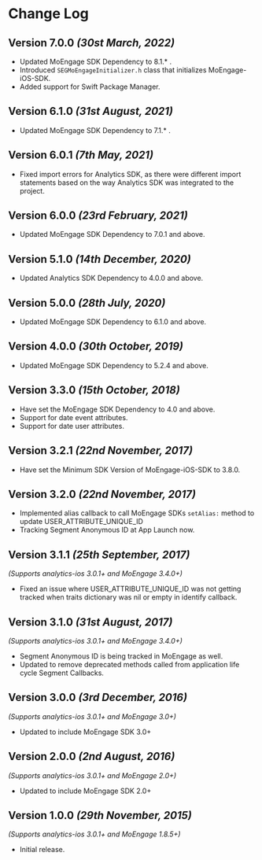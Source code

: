 Change Log
==========
Version 7.0.0 *(30st March, 2022)*
-------------------------------------------
* Updated MoEngage SDK Dependency to 8.1.* .
* Introduced `SEGMoEngageInitializer.h` class that initializes MoEngage-iOS-SDK.
* Added support for Swift Package Manager.

Version 6.1.0 *(31st August, 2021)*
-------------------------------------------
* Updated MoEngage SDK Dependency to 7.1.* .

Version 6.0.1 *(7th May, 2021)*
-------------------------------------------
* Fixed import errors for Analytics SDK, as there were different import statements based on the way Analytics SDK was integrated to the project.

Version 6.0.0 *(23rd February, 2021)*
-------------------------------------------
* Updated MoEngage SDK Dependency to 7.0.1 and above.

Version 5.1.0 *(14th December, 2020)*
-------------------------------------------
* Updated Analytics SDK Dependency to 4.0.0 and above.

Version 5.0.0 *(28th July, 2020)*
-------------------------------------------
* Updated MoEngage SDK Dependency to 6.1.0 and above.


Version 4.0.0 *(30th October, 2019)*
-------------------------------------------
* Updated MoEngage SDK Dependency to 5.2.4 and above.

Version 3.3.0 *(15th October, 2018)*
-------------------------------------------
* Have set the MoEngage SDK Dependency to 4.0 and above.
* Support for date event attributes.
* Support for date user attributes.

Version 3.2.1 *(22nd November, 2017)*
-------------------------------------------
* Have set the Minimum SDK Version of MoEngage-iOS-SDK to 3.8.0.

Version 3.2.0 *(22nd November, 2017)*
-------------------------------------------
* Implemented alias callback to call MoEngage SDKs `setAlias:` method to update USER_ATTRIBUTE_UNIQUE_ID
* Tracking Segment Anonymous ID at App Launch now.

Version 3.1.1 *(25th September, 2017)*
-------------------------------------------
*(Supports analytics-ios 3.0.1+ and MoEngage 3.4.0+)*
* Fixed an issue where USER_ATTRIBUTE_UNIQUE_ID was not getting tracked when traits dictionary was nil or empty in identify callback.

Version 3.1.0 *(31st August, 2017)*
-------------------------------------------
*(Supports analytics-ios 3.0.1+ and MoEngage 3.4.0+)*
* Segment Anonymous ID is being tracked in MoEngage as well.
* Updated to remove deprecated methods called from application life cycle Segment Callbacks.

Version 3.0.0 *(3rd December, 2016)*
-------------------------------------------
*(Supports analytics-ios 3.0.1+ and MoEngage 3.0+)*
* Updated to include MoEngage SDK 3.0+

Version 2.0.0 *(2nd August, 2016)*
-------------------------------------------
*(Supports analytics-ios 3.0.1+ and MoEngage 2.0+)*
* Updated to include MoEngage SDK 2.0+

Version 1.0.0 *(29th November, 2015)*
-------------------------------------------
*(Supports analytics-ios 3.0.1+ and MoEngage 1.8.5+)*

* Initial release.
